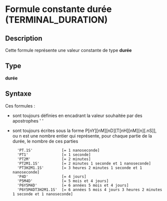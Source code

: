 # Formule constante durée (TERMINAL_DURATION)
## Description
Cette formule représente une valeur constante de type __durée__
## Type
__durée__
## Syntaxe
Ces formules :
- sont toujours définies en encadrant la valeur souhaitée par des apostrophes ' '
- sont toujours écrites sous la forme P[nY][nM][nD][T[nH][nM][n][.nS]], ou n est une nombre entier qui représente, pour chaque partie de la durée, le nombre de ces parties 

        'PT.1S'             [= 1 nanoseconde]
        'PT1'               [= 1 seconde]
        'PT2M'              [= 2 minutes]
        'PT2M1.1S'          [= 2 minutes 1 seconde et 1 nanoseconde]
        'PT3H2M1.1S'        [= 3 heures 2 minutes 1 seconde et 1 nanoseconde]
        'P4D'               [= 4 jours]
        'P5M4D'             [= 5 mois et 4 jours]
        'P6Y5M4D'           [= 6 années 5 mois et 4 jours]
        'P6Y5M4DT3H2M1.1S'  [= 6 années 5 mois 4 jours 3 heures 2 minutes 1 seconde et 1 nanoseconde]
